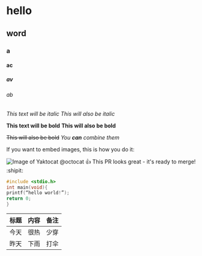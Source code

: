 # hello
## word
### a 
#### ac
##### av
###### ab

*This text will be italic*
_This will also be italic_

**This text will be bold**
__This will also be bold__

~~This will also be bold~~
_You **can** combine them_

If you want to embed images, this is how you do it:

![Image of Yaktocat](http://p1.so.qhimgs1.com/t016413ca181564ecb1.jpg)
@octocat :+1: This PR looks great - it's ready to merge! :shipit:

```c
#include <stdio.h>
int main(void){
printf(“hello world!”);
return 0;
}
```

标题 | 内容 | 备注
-----|------|-----
今天 | 很热 | 少穿
昨天 | 下雨 | 打伞
